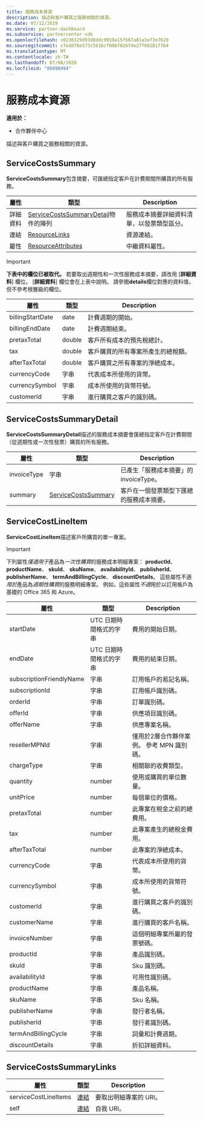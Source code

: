 ```yaml
---
title: 服務成本資源
description: 描述與客戶購買之服務相關的資源。
ms.date: 07/12/2019
ms.service: partner-dashboard
ms.subservice: partnercenter-sdk
ms.openlocfilehash: c0236329d93d8ddc9019a15fb67a81a3af3e7620
ms.sourcegitcommit: cfedd76e573c5616cf006f826f4e27f08281f7b4
ms.translationtype: MT
ms.contentlocale: zh-TW
ms.lasthandoff: 07/08/2020
ms.locfileid: "86098494"
---
```

# <a name="service-costs-resources"></a>服務成本資源

**適用於：**

- 合作夥伴中心

描述與客戶購買之服務相關的資源。

## <a name="servicecostssummary"></a>ServiceCostsSummary

**ServiceCostsSummary**包含摘要，可匯總指定客戶在計費期間所購買的所有服務。

| 屬性 | 類型 | Description |
| -------- | ---- | ----------- |
| 詳細資料 | [ServiceCostsSummaryDetail](#servicecostssummarydetail)物件的陣列 | 服務成本摘要詳細資料清單，以發票類型區分。|
| 連結 | [ResourceLinks](utility-resources.md#resourcelinks) | 資源連結。 |
| 屬性 | [ResourceAttributes](utility-resources.md#resourceattributes) | 中繼資料屬性。 |

> [!IMPORTANT]
> **下表中的欄位已被取代。** 若要取出週期性和一次性服務成本摘要，請改用 [**詳細資料**] 欄位。 [**詳細資料**] 欄位會在上表中說明。 請參閱**details**欄位對應的資料值，但不參考根層級的欄位。

| 屬性 | 類型 | Description |
| -------- | ---- | ----------- |
| billingStartDate | date | 計費週期的開始。 |
| billingEndDate | date | 計費週期結束。 |
| pretaxTotal | double | 客戶所有成本的預先稅總計。 |
| tax  | double | 客戶購買的所有專案所產生的總稅額。 |
| afterTaxTotal | double | 客戶購買之所有專案的淨總成本。 |
| currencyCode | 字串 | 代表成本所使用的貨幣。 |
| currencySymbol | 字串 | 成本所使用的貨幣符號。 |
| customerId | 字串 | 進行購買之客戶的識別碼。 |

## <a name="servicecostssummarydetail"></a>ServiceCostsSummaryDetail

**ServiceCostsSummaryDetail**描述的服務成本摘要會匯總指定客戶在計費期間（從週期性或一次性發票）購買的所有服務。

| 屬性 | 類型 | Description |
| -------- | ---- | ----------- |
| invoiceType | 字串 | 已產生「服務成本摘要」的 invoiceType。 |
| summary | [ServiceCostsSummary](#servicecostssummary) | 客戶在一個發票類型下匯總的服務成本摘要。 |

## <a name="servicecostlineitem"></a>ServiceCostLineItem

**ServiceCostLineItem**描述客戶所購買的單一專案。

> [!IMPORTANT]
> 下列屬性*僅適用于*產品為*一次性購買*的服務成本明細專案： **productId**、 **productName**、 **skuId**、 **skuName**、 **availabilityId**、 **publisherId**、 **publisherName**、 **termAndBillingCycle**、 **discountDetails**。 這些屬性不適*用於*產品為*週期性購買*的服務明細專案。 例如，這些屬性*不適*用於以訂用帳戶為基礎的 Office 365 和 Azure。

| 屬性                 | 類型                           | Description                                                          |
|--------------------------|--------------------------------|----------------------------------------------------------------------|
| startDate                | UTC 日期時間格式的字串 | 費用的開始日期。                                       |
| endDate                  | UTC 日期時間格式的字串 | 費用的結束日期。                                         |
| subscriptionFriendlyName | 字串                         | 訂用帳戶的易記名稱。                              |
| subscriptionId           | 字串                         | 訂用帳戶識別碼。                                         |
| orderId                  | 字串                         | 訂單識別碼。                                                |
| offerId                  | 字串                         | 供應項目識別碼。                                                |
| offerName                | 字串                         | 供應專案名稱。                                                      |
| resellerMPNId            | 字串                         | 僅用於2層合作夥伴案例。 參考 MPN 識別碼。 |
| chargeType               | 字串                         | 相關聯的收費類型。                                          |
| quantity                 | number                         | 使用或購買的單位數量。                             |
| unitPrice                | number                         | 每個單位的價格。                                                  |
| pretaxTotal              | number                         | 此專案在稅金之前的總費用。                         |
| tax                      | number                         | 此專案產生的總稅金費用。                         |
| afterTaxTotal            | number                         | 此專案的淨總成本。                                    |
| currencyCode             | 字串                         | 代表成本所使用的貨幣。                          |
| currencySymbol           | 字串                         | 成本所使用的貨幣符號。                              |
| customerId               | 字串                         | 進行購買之客戶的識別碼。                          |
| customerName             | 字串                         | 進行購買的客戶名稱。                        |
| invoiceNumber            | 字串                         | 這個明細專案所屬的發票號碼。                   |
| productId                | 字串                         | 產品識別碼。                                              |
| skuId                    | 字串                         | Sku 識別碼。                                                  |
| availabilityId           | 字串                         | 可用性識別碼。                                         |
| productName              | 字串                         | 產品名稱。                                                    |
| skuName                  | 字串                         | Sku 名稱。                                                        |
| publisherName            | 字串                         | 發行者名稱。                                                  |
| publisherId              | 字串                         | 發行者識別碼。                                            |
| termAndBillingCycle      | 字串                         | 詞彙和計費週期。                                          |
| discountDetails          | 字串                         | 折扣詳細資料。                                                |

## <a name="servicecostssummarylinks"></a>ServiceCostsSummaryLinks

| 屬性             | 類型                               | Description                         |
|----------------------|------------------------------------|-------------------------------------|
| serviceCostLineItems | [連結](utility-resources.md#link) | 要取出明細專案的 URI。 |
| self                 | [連結](utility-resources.md#link) | 自我 URI。                       |
